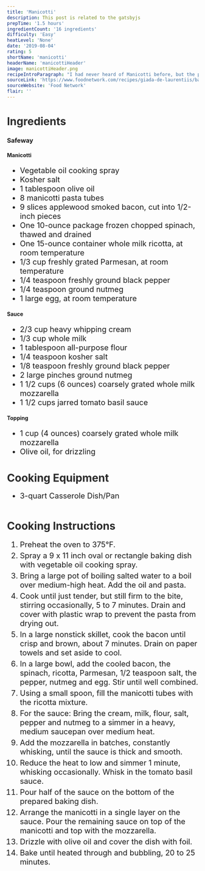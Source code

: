 ```yaml
---
title: 'Manicotti'
description: This post is related to the gatsbyjs
prepTime: '1.5 hours'
ingredientCount: '16 ingredients'
difficulty: 'Easy'
heatLevel: 'None'
date: '2019-08-04'
rating: 5
shortName: 'manicotti'
headerName: 'manicottiHeader'
image: manicottiHeader.png
recipeIntroParagraph: "I had never heard of Manicotti before, but the photo on the recipe page looked good and I liked the ingredients so I tried it out. I'm glad I did, this was an excellent Italian dish. Though very heavy because of the tomato cream sauce and cheese spinach filling, the great taste made was worth it. Making a dessert recipe is always a hit, but it's great to find a solid dinner dish that isn't too difficult to make and provides great flavor. This recipe is exactly that."
sourceLink: 'https://www.foodnetwork.com/recipes/giada-de-laurentiis/bacon-and-cheese-manicotti-recipe-2076892'
sourceWebsite: 'Food Network'
flair: ''
---
```


<h1 style="color: #2B2B2B;">Ingredients</h1>

<h3>Safeway</h3>

<h4>Manicotti</h4>
<ul style="font-size: 20px;">
    <li>Vegetable oil cooking spray</li>
    <li>Kosher salt</li>
    <li>1 tablespoon olive oil</li>
    <li>8 manicotti pasta tubes</li>
    <li>9 slices applewood smoked bacon, cut into 1/2-inch pieces</li>
    <li>One 10-ounce package frozen chopped spinach, thawed and drained</li>
    <li>One 15-ounce container whole milk ricotta, at room temperature</li>
    <li>1/3 cup freshly grated Parmesan, at room temperature</li>
    <li>1/4 teaspoon freshly ground black pepper</li>
    <li>1/4 teaspoon ground nutmeg</li>
    <li>1 large egg, at room temperature</li>
</ul>

<h4>Sauce</h4>
<ul style="font-size: 20px;">
    <li>2/3 cup heavy whipping cream</li>
    <li>1/3 cup whole milk</li>
    <li>1 tablespoon all-purpose flour</li>
    <li>1/4 teaspoon kosher salt</li>
    <li>1/8 teaspoon freshly ground black pepper</li>
    <li>2 large pinches ground nutmeg</li>
    <li>1 1/2 cups (6 ounces) coarsely grated whole milk mozzarella</li>
    <li>1 1/2 cups jarred tomato basil sauce</li>
</ul>

<h4>Topping</h4>
<ul style="font-size: 20px;">
    <li>1 cup (4 ounces) coarsely grated whole milk mozzarella</li>
    <li>Olive oil, for drizzling</li>
</ul>

<h1 style="color: #2B2B2B;  margin-top: 40px;">Cooking Equipment</h1>
<ul style="font-size: 20px; margin: 0 0 50px 0;">
    <li style="margin: 5px 0;">3-quart Casserole Dish/Pan</li>
</ul>

<h1 style="color: #2B2B2B; margin-top: 40px;">Cooking Instructions</h1>
<ol style="font-size: 20px" className="cookingInstructionsOL">
    <li style="margin: 5px 0;">Preheat the oven to 375°F.</li>
    <li style="margin: 5px 0;">Spray a 9 x 11 inch oval or rectangle baking dish with vegetable oil cooking spray.</li>
    <li style="margin: 5px 0;">Bring a large pot of boiling salted water to a boil over medium-high heat. Add the oil and pasta.</li>
    <li style="margin: 5px 0;">Cook until just tender, but still firm to the bite, stirring occasionally, 5 to 7 minutes. Drain and cover with plastic wrap to prevent the pasta from drying out.</li>
    <li style="margin: 5px 0;">In a large nonstick skillet, cook the bacon until crisp and brown, about 7 minutes. Drain on paper towels and set aside to cool.</li>
    <li style="margin: 5px 0;">In a large bowl, add the cooled bacon, the spinach, ricotta, Parmesan, 1/2 teaspoon salt, the pepper, nutmeg and egg. Stir until well combined.</li>
    <li style="margin: 5px 0;">Using a small spoon, fill the manicotti tubes with the ricotta mixture.</li>
    <li style="margin: 5px 0;">For the sauce: Bring the cream, milk, flour, salt, pepper and nutmeg to a simmer in a heavy, medium saucepan over medium heat.</li>
    <li style="margin: 5px 0;">Add the mozzarella in batches, constantly whisking, until the sauce is thick and smooth.</li>
    <li style="margin: 5px 0;">Reduce the heat to low and simmer 1 minute, whisking occasionally. Whisk in the tomato basil sauce.</li>
    <li style="margin: 5px 0;">Pour half of the sauce on the bottom of the prepared baking dish.</li>
    <li style="margin: 5px 0;">Arrange the manicotti in a single layer on the sauce. Pour the remaining sauce on top of the manicotti and top with the mozzarella.</li>
    <li style="margin: 5px 0;">Drizzle with olive oil and cover the dish with foil.</li>
    <li style="margin: 5px 0;">Bake until heated through and bubbling, 20 to 25 minutes.</li>
</ol>

